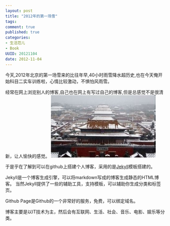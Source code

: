 ```yaml
---
layout: post
title: "2012年的第一场雪"
tags:
comment: true
published: true
categories:
- 生活范儿
- Book 
UUID: 20121104
date: 2012-11-04
---
```


今天,2012年北京的第一场雪来的比往年早,40小时雨雪降水超历史,也在今天俺开始科目二实车训练啦，心情比较激动，不惧怕风雨雪。

经常在网上浏览别人的博客,自己也在网上有写过自己的博客,但是总感觉不是很清新，让人愉快的感觉。
<img src="/media/pub/life/pub/2012-11-04.jpg" alt="Black Cube Theme" class="img-right" width="330px" />

于是乎在了解到可以在github上搭建个人博客，采用的是[Jekyll](https://github.com/mojombo/jekyll)模板搭建的。

Jekyll是一个博客生成引擎，可以将markdown写成的博客生成静态的HTML博客。 当然Jekyll提供了一些的辅助工具，支持模板，可以辅助你生成分类和标签页。

Github Page是Github的一个非常好的服务，免费，可以绑定域名。

博客主要是以IT技术为主，然后会有互联网、生活、社会、音乐、电影、娱乐等分类。

